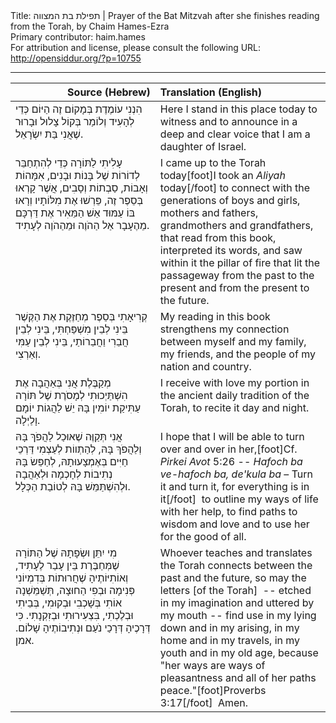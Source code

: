 <html>
<head></head>
<body>
Title: תפילת בת המצווה | Prayer of the Bat Mitzvah after she finishes reading from the Torah, by Chaim Hames-Ezra<br />
Primary contributor: haim.hames<br />
For attribution and license, please consult the following URL: <a href="http://opensiddur.org/?p=10755">http://opensiddur.org/?p=10755</a>
<p />
<hr />

<table style="margin-left: auto;margin-right: auto;" class="draggable">
<thead><tr><th id="x" style="text-align: right;">Source (Hebrew)</th><th style="text-align: left;">Translation (English)</th></tr></thead>
<tbody>
<tr><td style="vertical-align:top;" width="46%">
<div class="liturgy"><span lang="he">
הִנְנִי עוֹמֶדֶת בְּמָקוֹם זֶה הַיּוֹם 
כְּדֵי לְהָעִיד וְלוֹמַר בְּקוֹל צָלוּל וּבָרוּר 
שֶׁאֲנִי בַּת יִשְׂרָאֵל. 
</span></div></td>

<td style="vertical-align:top;"><div class="english">
Here I stand in this place today 
to witness and to announce in a deep and clear voice 
that I am a daughter of Israel. 
</div></td></tr>


<tr><td style="vertical-align:top;" width="46%">
<div class="liturgy"><span lang="he">
עָלִיתִי לַתּוֹרָה 
כְּדֵי לְהִתְחַבֵּר לְדוֹרוֹת שֶׁל בָּנוֹת וּבָנִים, 
אִמָּהוֹת וְאָבוֹת, 
סַבְתוֹת וְסָבִים, 
אֲשֶׁר קָרְאוּ בְּסֵפֶר זֶה, 
פֵּרְשׁוּ אֶת מִלּוֹתָיו 
וְרָאוּ בּוֹ עַמּוּד אֵשׁ 
הַמֵּאִיר אֶת דַּרְכָּם מֵהֶעָבָר אַל הַהֹוֶה 
וּמֵהַהֹוֶה לְעָתִיד. 
</span></div></td>

<td style="vertical-align:top;"><div class="english">
I came up to the Torah today[foot]I took an <em>Aliyah</em> today[/foot] 
to connect with the generations of boys and girls, 
mothers and fathers, 
grandmothers and grandfathers, 
that read from this book, 
interpreted its words, 
and saw within it the pillar of fire 
that lit the passageway from the past to the present 
and from the present to the future. 
</div></td></tr>


<tr><td style="vertical-align:top;" width="46%">
<div class="liturgy"><span lang="he">
קְרִיאָתִי בְּסֵפֶר 
מְחַזֶּקֶת אֶת הַקֶּשֶׁר 
בֵּינִי לְבֵין מִשְׁפַּחְתִּי, 
בֵּינִי לְבֵין חֲבֵרִי וַחֲבֵרוֹתַי, 
בֵּינִי לְבֵין עַמִּי וְאַרְצִי. 
</span></div></td>

<td style="vertical-align:top;"><div class="english">
My reading in this book 
strengthens my connection 
between myself and my family, 
my friends, 
and the people of my nation and country. 
</div></td></tr>


<tr><td style="vertical-align:top;" width="46%">
<div class="liturgy"><span lang="he">
מְקַבֶּלֶת אֲנִי בְּאַהֲבָה 
אֶת הִשְׁתַּיְכוּתִי לְמָסֹרֶת שֶׁל תּוֹרָה עַתִּיקַת יוֹמִין בָּהּ 
יֵשׁ לַהֲגוֹת יוֹמָם וָלַיְלָה. 
</span></div></td>

<td style="vertical-align:top;"><div class="english">
I receive with love 
my portion in the ancient daily tradition of the Torah, 
to recite it day and night. 
</div></td></tr>


<tr><td style="vertical-align:top;" width="46%">
<div class="liturgy"><span lang="he">
אֲנִי תְּקַוֶּה שֶׁאוּכַל לַהֲפֹךְ בָּהּ וְלַהֲפֹךְ בָּהּ, 
לְהַתְווֹת לְעַצְמִי דַּרְכֵי חַיִּים בְּאֶמְצָעוּתָהּ, 
לְחַפֵּשׂ בָּהּ נְתִיבוֹת לְחָכְמָה וּלְאַהֲבָה 
וּלְהִשְׁתַּמֵּשׁ בָּהּ לְטוֹבַת הַכְּלָל. 
</span></div></td>

<td style="vertical-align:top;"><div class="english">
I hope that I will be able to turn over and over in her,[foot]Cf. <em>Pirkei Avot</em> 5:26 -- <em>Hafoch ba ve-hafoch ba, de'kula ba</em> – Turn it and turn it, for everything is in it[/foot]&nbsp;
to outline my ways of life with her help, 
to find paths to wisdom and love 
and to use her for the good of all. 
</div></td></tr>


<tr><td style="vertical-align:top;" width="46%">
<div class="liturgy"><span lang="he">
מִי יִתֵּן וּשְׂפָתָהּ שֶׁל הַתּוֹרָה 
שֶׁמְּחַבֶּרֶת בֵּין עָבַר לֶעָתִיד, 
וְאוֹתִיּוֹתֶיהָ 
שֶׁחֲרוּתוֹת בְּדִמְיוֹנִי פְּנִימָה וּבְפִי הַחוּצָה, 
תְּשַׁמֵּשְׁנָה אוֹתִי בְּשָׁכְבִי וּבְקוּמִי, 
בְּבֵיתִי וּבְלֶכְתִי, 
בִּצְעִירוּתִי וּבְזִקְנָתִי. 
כִּי <span class="scribe">דְּרָכֶיהָ דְּרָכַי נֹעַם וּנְתִיבוֹתֶיהָ שָׁלוֹם</span>. 
אמן.
</span></div></td>

<td style="vertical-align:top;"><div class="english">
Whoever teaches and translates the Torah 
connects between the past and the future, 
so may the letters [of the Torah]&nbsp;
-- etched in my imagination and uttered by my mouth -- 
find use in my lying down and in my arising, 
in my home and in my travels, 
in my youth and in my old age, 
because "her ways are ways of pleasantness and all of her paths peace."[foot]Proverbs 3:17[/foot]&nbsp;
Amen.
</div></td></tr>
</tbody></table>
</body>
</html>